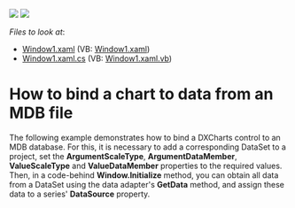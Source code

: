<!-- default badges list -->
[![](https://img.shields.io/badge/Open_in_DevExpress_Support_Center-FF7200?style=flat-square&logo=DevExpress&logoColor=white)](https://supportcenter.devexpress.com/ticket/details/E1270)
[![](https://img.shields.io/badge/📖_How_to_use_DevExpress_Examples-e9f6fc?style=flat-square)](https://docs.devexpress.com/GeneralInformation/403183)
<!-- default badges end -->
<!-- default file list -->
*Files to look at*:

* [Window1.xaml](./CS/Window1.xaml) (VB: [Window1.xaml](./VB/Window1.xaml))
* [Window1.xaml.cs](./CS/Window1.xaml.cs) (VB: [Window1.xaml.vb](./VB/Window1.xaml.vb))
<!-- default file list end -->
# How to bind a chart to data from an MDB file


<p>The following example demonstrates how to bind a DXCharts control to an MDB database. For this, it is necessary to add a corresponding DataSet to a project, set the <strong>ArgumentScaleType</strong>, <strong>ArgumentDataMember</strong>, <strong>ValueScaleType</strong> and <strong>ValueDataMember</strong> properties to the required values. Then, in a code-behind <strong>Window.Initialize</strong> method, you can obtain all data from a DataSet using the data adapter's <strong>GetData</strong> method, and assign these data to a series' <strong>DataSource</strong> property.</p>

<br/>


